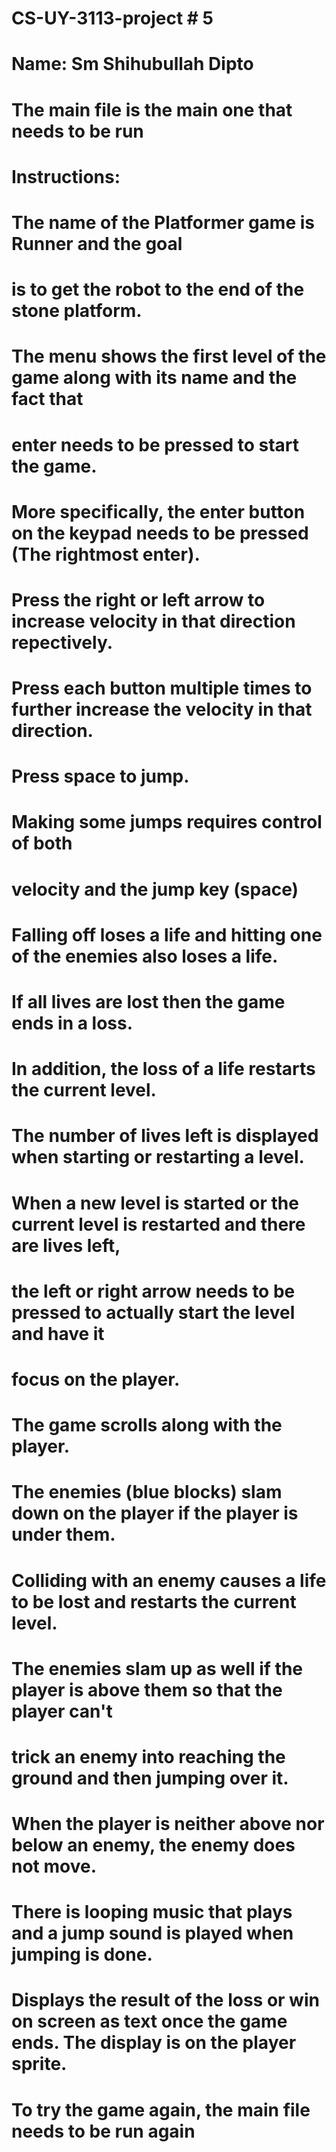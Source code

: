 # CS-UY-3113-project # 5
# Name: Sm Shihubullah Dipto
# The main file is the main one that needs to be run
# Instructions:
# The name of the Platformer game is Runner and the goal
# is to get the robot to the end of the stone platform.
# The menu shows the first level of the game along with its name and the fact that
# enter needs to be pressed to start the game.
# More specifically, the enter button on the keypad needs to be pressed (The rightmost enter).
# Press the right or left arrow to increase velocity in that direction repectively.
# Press each button multiple times to further increase the velocity in that direction.
# Press space to jump.
# Making some jumps requires control of both
# velocity and the jump key (space)
# Falling off loses a life and hitting one of the enemies also loses a life.
# If all lives are lost then the game ends in a loss.
# In addition, the loss of a life restarts the current level.
# The number of lives left is displayed when starting or restarting a level.
# When a new level is started or the current level is restarted and there are lives left,
# the left or right arrow needs to be pressed to actually start the level and have it
# focus on the player.
# The game scrolls along with the player.
# The enemies (blue blocks) slam down on the player if the player is under them.
# Colliding with an enemy causes a life to be lost and restarts the current level.
# The enemies slam up as well if the player is above them so that the player can't
# trick an enemy into reaching the ground and then jumping over it.
# When the player is neither above nor below an enemy, the enemy does not move.
# There is looping music that plays and a jump sound is played when jumping is done.
# Displays the result of the loss or win on screen as text once the game ends. The display is on the player sprite.
# To try the game again, the main file needs to be run again
